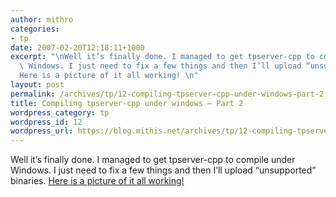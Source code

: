```yaml
---
author: mithro
categories:
- tp
date: 2007-02-20T12:18:11+1000
excerpt: "\nWell it’s finally done. I managed to get tpserver-cpp to compile under\
  \ Windows. I just need to fix a few things and then I’ll upload “unsupported” binaries.\n\
  Here is a picture of it all working! \n"
layout: post
permalink: /archives/tp/12-compiling-tpserver-cpp-under-windows-part-2
title: Compiling tpserver-cpp under windows – Part 2
wordpress_category: tp
wordpress_id: 12
wordpress_url: https://blog.mithis.net/archives/tp/12-compiling-tpserver-cpp-under-windows-part-2
---
```

Well it’s finally done. I managed to get tpserver-cpp to compile under Windows. I just need to fix a few things and then I’ll upload “unsupported” binaries.
[Here is a picture of it all working! ](https://blog.mithis.net/wp-content/uploads/2007/02/running-on-windows.png)
